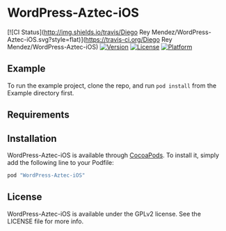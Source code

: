# WordPress-Aztec-iOS

[![CI Status](http://img.shields.io/travis/Diego Rey Mendez/WordPress-Aztec-iOS.svg?style=flat)](https://travis-ci.org/Diego Rey Mendez/WordPress-Aztec-iOS)
[![Version](https://img.shields.io/cocoapods/v/WordPress-Aztec-iOS.svg?style=flat)](http://cocoapods.org/pods/WordPress-Aztec-iOS)
[![License](https://img.shields.io/cocoapods/l/WordPress-Aztec-iOS.svg?style=flat)](http://cocoapods.org/pods/WordPress-Aztec-iOS)
[![Platform](https://img.shields.io/cocoapods/p/WordPress-Aztec-iOS.svg?style=flat)](http://cocoapods.org/pods/WordPress-Aztec-iOS)

## Example

To run the example project, clone the repo, and run `pod install` from the Example directory first.

## Requirements

## Installation

WordPress-Aztec-iOS is available through [CocoaPods](http://cocoapods.org). To install
it, simply add the following line to your Podfile:

```ruby
pod "WordPress-Aztec-iOS"
```

## License

WordPress-Aztec-iOS is available under the GPLv2 license. See the LICENSE file for more info.
